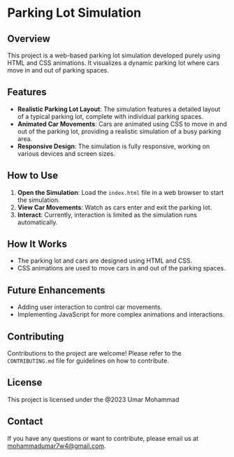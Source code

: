 # Parking Lot Simulation

## Overview

This project is a web-based parking lot simulation developed purely using HTML and CSS animations. It visualizes a dynamic parking lot where cars move in and out of parking spaces.

## Features

- **Realistic Parking Lot Layout**: The simulation features a detailed layout of a typical parking lot, complete with individual parking spaces.
- **Animated Car Movements**: Cars are animated using CSS to move in and out of the parking lot, providing a realistic simulation of a busy parking area.
- **Responsive Design**: The simulation is fully responsive, working on various devices and screen sizes.

## How to Use

1. **Open the Simulation**: Load the `index.html` file in a web browser to start the simulation.
2. **View Car Movements**: Watch as cars enter and exit the parking lot.
3. **Interact**: Currently, interaction is limited as the simulation runs automatically.

## How It Works

- The parking lot and cars are designed using HTML and CSS.
- CSS animations are used to move cars in and out of the parking spaces.

## Future Enhancements

- Adding user interaction to control car movements.
- Implementing JavaScript for more complex animations and interactions.

## Contributing

Contributions to the project are welcome! Please refer to the `CONTRIBUTING.md` file for guidelines on how to contribute.

## License

This project is licensed under the @2023 Umar Mohammad

## Contact

If you have any questions or want to contribute, please email us at mohammadumar7w4@gmail.com.
